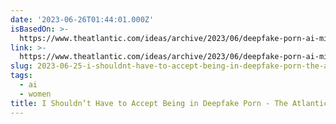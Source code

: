 ```yaml
---
date: '2023-06-26T01:44:01.000Z'
isBasedOn: >-
  https://www.theatlantic.com/ideas/archive/2023/06/deepfake-porn-ai-misinformation/674475/
link: >-
  https://www.theatlantic.com/ideas/archive/2023/06/deepfake-porn-ai-misinformation/674475/
slug: 2023-06-25-i-shouldnt-have-to-accept-being-in-deepfake-porn-the-atlantic
tags:
  - ai
  - women
title: I Shouldn’t Have to Accept Being in Deepfake Porn - The Atlantic
---
```


